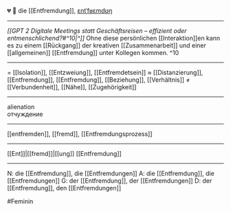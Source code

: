 💔 🔴 die [[Entfremdung]], [ɛntˈfʁɛmdʊŋ](https://youglish.com/pronounce/Entfremdung/german)

---
*[[GPT 2 Digitale Meetings statt Geschäftsreisen – effizient oder entmenschlichend?#^10|^]]* Ohne diese persönlichen [[Interaktion]]en kann es zu einem [[Rückgang]] der kreativen [[Zusammenarbeit]] und einer [[allgemeinen]] [[Entfremdung]] unter Kollegen kommen. ^10


---
= [[Isolation]], [[Entzweiung]], [[Entfremdetsein]]
≈ [[Distanzierung]], [[Entfremdung]], [[Entfremdung]], [[Beziehung]], [[Verhältnis]]
≠ [[Verbundenheit]], [[Nähe]], [[Zugehörigkeit]]


---
alienation  
отчуждение

---
[[entfremden]], [[fremd]], [[Entfremdungsprozess]]

---
[[Ent]]|[[fremd]]|[[ung]]
[[Entfremdung]]


---
N: die [[Entfremdung]], die [[Entfremdungen]]
A: die [[Entfremdung]], die [[Entfremdungen]]
G: der [[Entfremdung]], der [[Entfremdungen]]
D: der [[Entfremdung]], den [[Entfremdungen]]

#Feminin 